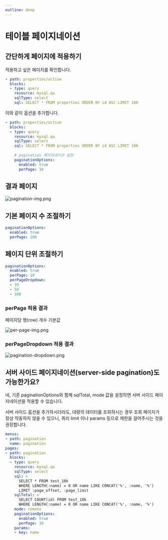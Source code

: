 ```yaml
---
outline: deep
---
```


# 테이블 페이지네이션

## 간단하게 페이지에 적용하기

적용하고 싶은 페이지를 확인합니다.

```yaml
- path: properties/active
  blocks:
  - type: query
    resource: mysql.qa
    sqlType: select
    sql: SELECT * FROM properties ORDER BY id ASC LIMIT 100
```

이와 같이 옵션을 추가합니다.

```yaml
- path: properties/active
  blocks:
  - type: query
    resource: mysql.qa
    sqlType: select
    sql: SELECT * FROM properties ORDER BY id ASC LIMIT 100
    
    # pagination 페이지네이션 설정
    paginationOptions:
      enabled: true
      perPage: 10
```

## 결과 페이지

![](https://files.readme.io/33255ae-pagination-img.png "pagination-img.png")

## 기본 페이지 수 조절하기

```yaml
paginationOptions:
  enabled: true
  perPage: 100
```

## 페이지 단위 조절하기

```yaml
paginationOptions:
  enabled: true
  perPage: 10
  perPageDropdown:
  - 10
  - 50
  - 100
```

### perPage 적용 결과

페이지당 행(row) 개수 기본값

![](https://files.readme.io/2c0d8d2-per-page-img.png "per-page-img.png")

### perPageDropdown 적용 결과

![](https://files.readme.io/703f11c-pagination-dropdown.png "pagination-dropdown.png")

## 서버 사이드 페이지네이션(server-side pagination)도 가능한가요?

네, 기존 paginationOptions와 함께 sqlTotal, mode 값을 설정하면 서버 사이드 페이지네이션을 적용할 수 있습니다. 

서버 사이드 옵션을 추가하시더라도, 대량의 데이터를 조회하시는 경우 조회 페이지가 정상 작동하지 않을 수 있으니, 쿼리 limit 이나 params 등으로 제한을 걸어주시는 것을 권장합니다.

```yaml
menus:
- path: pagination
  name: pagination
pages:
- path: pagination
  blocks:
  - type: query
    resource: mysql.qa
    sqlType: select
    sql: > 
      SELECT * FROM test_10k 
      WHERE LENGTH(:name) = 0 OR name LIKE CONCAT('%', :name, '%')
      LIMIT :page_offset, :page_limit
    sqlTotal: >
      SELECT COUNT(id) FROM test_10k 
      WHERE LENGTH(:name) = 0 OR name LIKE CONCAT('%', :name, '%')
    mode: remote
    paginationOptions:
      enabled: true
      perPage: 10
    params:
    - key: name
```